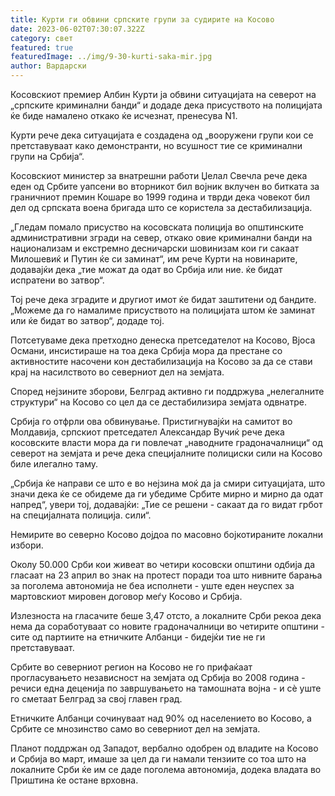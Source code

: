 ```yaml
---
title: Курти ги обвини српските групи за судирите на Косово
date: 2023-06-02T07:30:07.322Z
category: свет
featured: true
featuredImage: ../img/9-30-kurti-saka-mir.jpg
author: Вардарски
---
```

Косовскиот премиер Албин Курти ја обвини ситуацијата на северот на „српските криминални банди“ и додаде дека присуството на полицијата ќе биде намалено откако ќе исчезнат, пренесува N1.

Курти рече дека ситуацијата е создадена од „вооружени групи кои се претставуваат како демонстранти, но всушност тие се криминални групи на Србија“.

Косовскиот министер за внатрешни работи Џелал Свечла рече дека еден од Србите уапсени во вторникот бил војник вклучен во битката за граничниот премин Кошаре во 1999 година и тврди дека човекот бил дел од српската воена бригада што се користела за дестабилизација.

„Гледам помало присуство на косовската полиција во општинските административни згради на север, откако овие криминални банди на национализам и екстремно десничарски шовинизам кои ги сакаат Милошевиќ и Путин ќе си заминат“, им рече Курти на новинарите, додавајќи дека „тие можат да одат во Србија или ние. ќе бидат испратени во затвор“.

Тој рече дека зградите и другиот имот ќе бидат заштитени од бандите. „Можеме да го намалиме присуството на полицијата штом ќе заминат или ќе бидат во затвор“, додаде тој.

Потсетуваме дека претходно денеска претседателот на Косово, Вјоса Османи, инсистираше на тоа дека Србија мора да престане со активностите насочени кон дестабилизација на Косово за да се стави крај на насилството во северниот дел на земјата.

Според нејзините зборови, Белград активно ги поддржува „нелегалните структури“ на Косово со цел да се дестабилизира земјата одвнатре.

Србија го отфрли ова обвинување. Пристигнувајќи на самитот во Молдавија, српскиот претседател Александар Вучиќ рече дека косовските власти мора да ги повлечат „наводните градоначалници“ од северот на земјата и рече дека специјалните полициски сили на Косово биле илегално таму.

„Србија ќе направи се што е во нејзина моќ да ја смири ситуацијата, што значи дека ќе се обидеме да ги убедиме Србите мирно и мирно да одат напред“, увери тој, додавајќи: „Тие се решени - сакаат да го видат грбот на специјалната полиција. сили“.

Немирите во северно Косово дојдоа по масовно бојкотираните локални избори.

Околу 50.000 Срби кои живеат во четири косовски општини одбија да гласаат на 23 април во знак на протест поради тоа што нивните барања за поголема автономија не беа исполнети - уште еден неуспех за мартовскиот мировен договор меѓу Косово и Србија.

Излезноста на гласачите беше 3,47 отсто, а локалните Срби рекоа дека нема да соработуваат со новите градоначалници во четирите општини - сите од партиите на етничките Албанци - бидејќи тие не ги претставуваат.

Србите во северниот регион на Косово не го прифаќаат прогласувањето независност на земјата од Србија во 2008 година - речиси една деценија по завршувањето на тамошната војна - и сè уште го сметаат Белград за свој главен град.

Етничките Албанци сочинуваат над 90% од населението во Косово, а Србите се мнозинство само во северниот дел на земјата.

Планот поддржан од Западот, вербално одобрен од владите на Косово и Србија во март, имаше за цел да ги намали тензиите со тоа што на локалните Срби ќе им се даде поголема автономија, додека владата во Приштина ќе остане врховна.